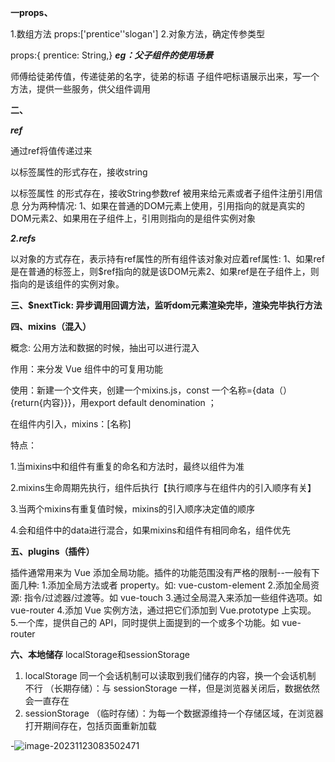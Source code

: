 **一props、**

1.数组方法
 props:['prentice''slogan']
2.对象方法，确定传参类型

 props:{
prentice: String,}
***eg：父子组件的使用场景***

师傅给徒弟传值，传递徒弟的名字，徒弟的标语
子组件吧标语展示出来，写一个方法，提供一些服务，供父组件调用



**二、**

***ref***

通过ref将值传递过来

以标签属性的形式存在，接收string 

以标签属性 的形式存在，接收String参数ref 被用来给元素或者子组件注册引用信息
分为两种情况:
1、如果在普通的DOM元素上使用，引用指向的就是真实的DOM元素2、如果用在子组件上，引用则指向的是组件实例对象

***2.refs***

以对象的方式存在，表示持有ref属性的所有组件该对象对应着ref属性:
1、如果ref是在普通的标签上，则$ref指向的就是该DOM元素2、如果ref是在子组件上，则指向的是该组件的实例对象。

**三、$nextTick: 异步调用回调方法，监听dom元素渲染完毕，渲染完毕执行方法**

**四、mixins（混入）**

概念: 公用方法和数据的时候，抽出可以进行混入

作用：来分发 Vue 组件中的可复用功能

使用：新建一个文件夹，创建一个mixins.js，const  一个名称={data（）{return{内容}}}，用export default denomination 	；

在组件内引入，mixins：[名称]

特点：

1.当mixins中和组件有重复的命名和方法时，最终以组件为准

2.mixins生命周期先执行，组件后执行【执行顺序与在组件内的引入顺序有关】

3.当两个mixins有重复值时候，mixins的引入顺序决定值的顺序

4.会和组件中的data进行混合，如果mixins和组件有相同命名，组件优先

**五、plugins（插件）**


插件通常用来为 Vue 添加全局功能。插件的功能范围没有严格的限制--一般有下面几种:
1.添加全局方法或者 property。如: vue-custom-element
2.添加全局资源: 指令/过滤器/过渡等。如 vue-touch
3.通过全局混入来添加一些组件选项。如 vue-router
4.添加 Vue 实例方法，通过把它们添加到 Vue.prototype 上实现。
5.一个库，提供自己的 API，同时提供上面提到的一个或多个功能。如 vue-router





**六、本地储存**
  localStorage和sessionStorage
 1. localStorage
    同一个会话机制可以读取到我们储存的内容，换一个会话机制 不行
    （长期存储）：与 sessionStorage 一样，但是浏览器关闭后，数据依然会一直存在
 2. sessionStorage
    （临时存储）：为每一个数据源维持一个存储区域，在浏览器打开期间存在，包括页面重新加载

  

-![image-20231123083502471](C:\Users\86152\AppData\Roaming\Typora\typora-user-images\image-20231123083502471.png)